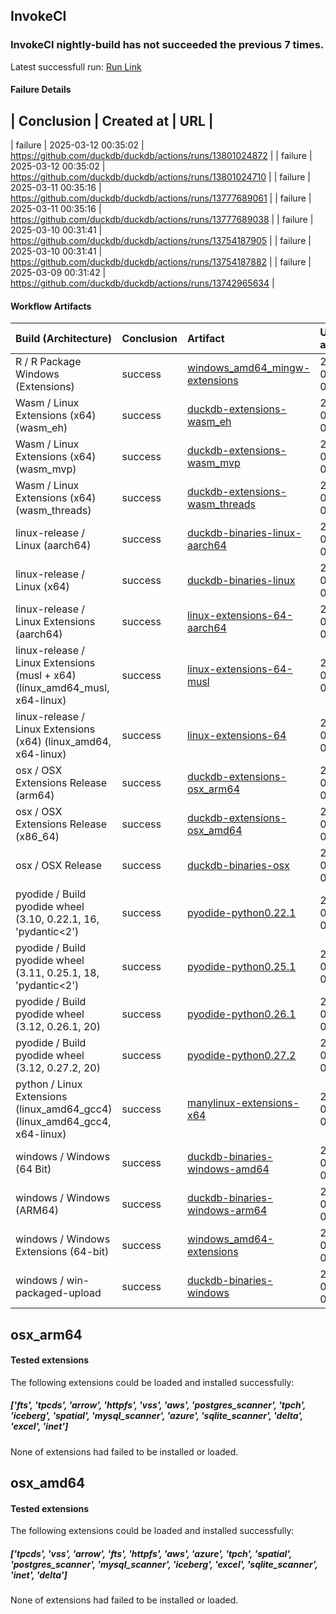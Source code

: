 ## InvokeCI
### InvokeCI nightly-build has not succeeded the previous **7** times.
Latest successfull run: [ Run Link ](https://github.com/duckdb/duckdb/actions/runs/13742965626)

#### Failure Details
| Conclusion   | Created at          | URL                                                       |
--------------------------------------------------------------------------------------------------
| failure      | 2025-03-12 00:35:02 | https://github.com/duckdb/duckdb/actions/runs/13801024872 |
| failure      | 2025-03-12 00:35:02 | https://github.com/duckdb/duckdb/actions/runs/13801024710 |
| failure      | 2025-03-11 00:35:16 | https://github.com/duckdb/duckdb/actions/runs/13777689061 |
| failure      | 2025-03-11 00:35:16 | https://github.com/duckdb/duckdb/actions/runs/13777689038 |
| failure      | 2025-03-10 00:31:41 | https://github.com/duckdb/duckdb/actions/runs/13754187905 |
| failure      | 2025-03-10 00:31:41 | https://github.com/duckdb/duckdb/actions/runs/13754187882 |
| failure      | 2025-03-09 00:31:42 | https://github.com/duckdb/duckdb/actions/runs/13742965634 |

#### Workflow Artifacts
| Build (Architecture)                                                        | Conclusion   | Artifact                                                                                                         | Uploaded at         |
|:----------------------------------------------------------------------------|:-------------|:-----------------------------------------------------------------------------------------------------------------|:--------------------|
| R / R Package Windows (Extensions)                                          | success      | [windows_amd64_mingw-extensions](https://github.com/duckdb/duckdb/actions/runs/13801024872/artifacts/2734526026) | 2025-03-12 01:46:51 |
| Wasm / Linux Extensions (x64) (wasm_eh)                                     | success      | [duckdb-extensions-wasm_eh](https://github.com/duckdb/duckdb/actions/runs/13801024872/artifacts/2734383644)      | 2025-03-12 01:06:19 |
| Wasm / Linux Extensions (x64) (wasm_mvp)                                    | success      | [duckdb-extensions-wasm_mvp](https://github.com/duckdb/duckdb/actions/runs/13801024872/artifacts/2734383522)     | 2025-03-12 01:06:17 |
| Wasm / Linux Extensions (x64) (wasm_threads)                                | success      | [duckdb-extensions-wasm_threads](https://github.com/duckdb/duckdb/actions/runs/13801024872/artifacts/2734388781) | 2025-03-12 01:07:45 |
| linux-release / Linux (aarch64)                                             | success      | [duckdb-binaries-linux-aarch64](https://github.com/duckdb/duckdb/actions/runs/13801024872/artifacts/2734673477)  | 2025-03-12 02:29:17 |
| linux-release / Linux (x64)                                                 | success      | [duckdb-binaries-linux](https://github.com/duckdb/duckdb/actions/runs/13801024872/artifacts/2734663460)          | 2025-03-12 02:26:20 |
| linux-release / Linux Extensions (aarch64)                                  | success      | [linux-extensions-64-aarch64](https://github.com/duckdb/duckdb/actions/runs/13801024872/artifacts/2734784851)    | 2025-03-12 02:59:23 |
| linux-release / Linux Extensions (musl + x64) (linux_amd64_musl, x64-linux) | success      | [linux-extensions-64-musl](https://github.com/duckdb/duckdb/actions/runs/13801024872/artifacts/2734696496)       | 2025-03-12 02:34:50 |
| linux-release / Linux Extensions (x64) (linux_amd64, x64-linux)             | success      | [linux-extensions-64](https://github.com/duckdb/duckdb/actions/runs/13801024872/artifacts/2734413534)            | 2025-03-12 01:14:03 |
| osx / OSX Extensions Release (arm64)                                        | success      | [duckdb-extensions-osx_arm64](https://github.com/duckdb/duckdb/actions/runs/13801024872/artifacts/2734794267)    | 2025-03-12 03:02:13 |
| osx / OSX Extensions Release (x86_64)                                       | success      | [duckdb-extensions-osx_amd64](https://github.com/duckdb/duckdb/actions/runs/13801024872/artifacts/2734810953)    | 2025-03-12 03:07:03 |
| osx / OSX Release                                                           | success      | [duckdb-binaries-osx](https://github.com/duckdb/duckdb/actions/runs/13801024872/artifacts/2734737645)            | 2025-03-12 02:46:50 |
| pyodide / Build pyodide wheel (3.10, 0.22.1, 16, 'pydantic<2')              | success      | [pyodide-python0.22.1](https://github.com/duckdb/duckdb/actions/runs/13801024872/artifacts/2734332222)           | 2025-03-12 00:51:39 |
| pyodide / Build pyodide wheel (3.11, 0.25.1, 18, 'pydantic<2')              | success      | [pyodide-python0.25.1](https://github.com/duckdb/duckdb/actions/runs/13801024872/artifacts/2734328589)           | 2025-03-12 00:50:46 |
| pyodide / Build pyodide wheel (3.12, 0.26.1, 20)                            | success      | [pyodide-python0.26.1](https://github.com/duckdb/duckdb/actions/runs/13801024872/artifacts/2734329948)           | 2025-03-12 00:51:07 |
| pyodide / Build pyodide wheel (3.12, 0.27.2, 20)                            | success      | [pyodide-python0.27.2](https://github.com/duckdb/duckdb/actions/runs/13801024872/artifacts/2734328764)           | 2025-03-12 00:50:49 |
| python / Linux Extensions (linux_amd64_gcc4) (linux_amd64_gcc4, x64-linux)  | success      | [manylinux-extensions-x64](https://github.com/duckdb/duckdb/actions/runs/13801024872/artifacts/2734462544)       | 2025-03-12 01:29:55 |
| windows / Windows (64 Bit)                                                  | success      | [duckdb-binaries-windows-amd64](https://github.com/duckdb/duckdb/actions/runs/13801024872/artifacts/2734429584)  | 2025-03-12 01:19:01 |
| windows / Windows (ARM64)                                                   | success      | [duckdb-binaries-windows-arm64](https://github.com/duckdb/duckdb/actions/runs/13801024872/artifacts/2734636441)  | 2025-03-12 02:17:53 |
| windows / Windows Extensions (64-bit)                                       | success      | [windows_amd64-extensions](https://github.com/duckdb/duckdb/actions/runs/13801024872/artifacts/2734858508)       | 2025-03-12 03:19:34 |
| windows / win-packaged-upload                                               | success      | [duckdb-binaries-windows](https://github.com/duckdb/duckdb/actions/runs/13801024872/artifacts/2734679744)        | 2025-03-12 02:30:54 |

## osx_arm64

#### Tested extensions
The following extensions could be loaded and installed successfully:
##### ['fts', 'tpcds', 'arrow', 'httpfs', 'vss', 'aws', 'postgres_scanner', 'tpch', 'iceberg', 'spatial', 'mysql_scanner', 'azure', 'sqlite_scanner', 'delta', 'excel', 'inet']
None of extensions had failed to be installed or loaded.

## osx_amd64

#### Tested extensions
The following extensions could be loaded and installed successfully:
##### ['tpcds', 'vss', 'arrow', 'fts', 'httpfs', 'aws', 'azure', 'tpch', 'spatial', 'postgres_scanner', 'mysql_scanner', 'iceberg', 'excel', 'sqlite_scanner', 'inet', 'delta']
None of extensions had failed to be installed or loaded.
